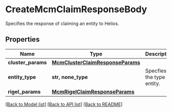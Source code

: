 # CreateMcmClaimResponseBody

Specifies the response of claiming an entity to Helios.

## Properties
Name | Type | Description | Notes
------------ | ------------- | ------------- | -------------
**cluster_params** | [**McmClusterClaimResponseParams**](McmClusterClaimResponseParams.md) |  | [optional] 
**entity_type** | **str, none_type** | Specfies the type of entity. | [optional] 
**rigel_params** | [**McmRigelClaimResponseParams**](McmRigelClaimResponseParams.md) |  | [optional] 

[[Back to Model list]](../README.md#documentation-for-models) [[Back to API list]](../README.md#documentation-for-api-endpoints) [[Back to README]](../README.md)


